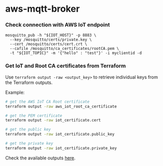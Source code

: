 # aws-mqtt-broker


### Check connection with AWS IoT endpoint
```
mosquitto_pub -h "${IOT_HOST}" -p 8883 \
  --key /mosquitto/certs/private.key \
  --cert /mosquitto/certs/cert.crt \
  --cafile /mosquitto/ca_certificates/rootCA.pem \
  -t "${IOT_TOPIC}" -m '{"hello" : "test"}' -i myclientid -d
```

### Get IoT and Root CA certificates from Terraform

Use `terraform output -raw <output_key>` to retrieve individual keys from the Terraform outputs.

Example:

```sh
# get the AWS IoT CA Root certificate
terraform output -raw aws_iot_root_ca_certificate

# get the PEM certificate
terraform output -raw iot_certificate.cert

# get the public key
terraform output -raw iot_certificate.public_key

# get the private key
terraform output -raw iot_certificate.private_key
```

Check the available outputs [here](output.md).
